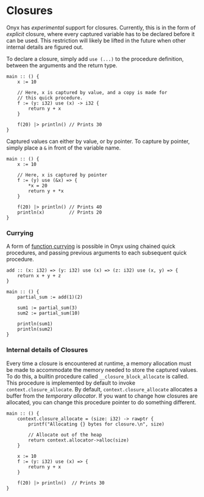 # Closures

Onyx has *experimental* support for closures.
Currently, this is in the form of *explicit* closure, where every captured
variable has to be declared before it can be used. This restriction will
likely be lifted in the future when other internal details are figured out.

To declare a closure, simply add `use (...)` to the procedure definition,
between the arguments and the return type.

```onyx
main :: () {
    x := 10
    
    // Here, x is captured by value, and a copy is made for
    // this quick procedure.
    f := (y: i32) use (x) -> i32 {
        return y + x
    }

    f(20) |> println() // Prints 30
}
```

Captured values can either by value, or by pointer.
To capture by pointer, simply place a `&` in front of the variable name.

```onyx
main :: () {
    x := 10
    
    // Here, x is captured by pointer
    f := (y) use (&x) => {
        *x = 20
        return y + *x
    }

    f(20) |> println() // Prints 40
    println(x)         // Prints 20
}
```


### Currying

A form of [function currying](https://en.wikipedia.org/wiki/Currying) is possible in Onyx
using chained quick procedures, and passing previous
arguments to each subsequent quick procedure.

```onyx
add :: (x: i32) => (y: i32) use (x) => (z: i32) use (x, y) => {
    return x + y + z
}

main :: () {
    partial_sum := add(1)(2)

    sum1 := partial_sum(3)
    sum2 := partial_sum(10)

    println(sum1)
    println(sum2)
}
```


### Internal details of Closures

Every time a closure is encountered at runtime, a memory allocation must be made
to accommodate the memory needed to store the captured values. To do this, a
builtin procedure called `__closure_block_allocate` is called. This procedure is
implemented by default to invoke `context.closure_allocate`. By default,
`context.closure_allocate` allocates a buffer from the *temporary allocator*. If you want to change
how closures are allocated, you can change this procedure pointer to do something
different. 

```onyx
main :: () {
    context.closure_allocate = (size: i32) -> rawptr {
        printf("Allocating {} bytes for closure.\n", size)
        
        // Allocate out of the heap
        return context.allocator->alloc(size)
    } 

    x := 10
    f := (y: i32) use (x) => {
        return y + x
    }

    f(20) |> println()  // Prints 30 
}
```
